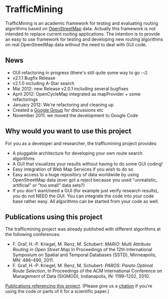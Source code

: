 # TrafficMining  #
TrafficMining is an academic framework for testing and evaluating routing algorithms based on [OpenStreetMap](http://www.openstreetmap.org) data. Actually this framework is not intended to replace current routing applications. The intention is to provide an easy to use framework for testing and developing new routing algorithms on real OpenStreetMap data without the need to deal with GUI code.

## News ##
  * GUI refactoring in progress (there's still quite some way to go :-/)
  * v2.1.1 Bugfix Release
  * v2.1.0 including A-Star search
  * Mai 2012: new Release v2.0.1 including several bugfixes
  * April 2012: OpenCycleMap integrated as mapProvider + some refactorings
  * January 2012: We're refactoring and cleaning up
  * Created a [Google Group](https://groups.google.com/group/trafficmining) for discussions etc
  * November 2011: we moved the development to Google Code

## Why would you want to use this project ##
For you as a developer and researcher, the trafficmining project provides:

  * A pluggable architecture for developing your own route search algorithms
  * A GUI that visualizes your results without having to do some GUI coding!
  * Easy integration of Web Map Services if you wish to do so
  * Easy access to a huge repository of data worldwide by using OpenStreetMap data (ever got a reject because you used "unrealistic, artificial" or "too small" data sets?)
  * If you don't want/need a GUI (for example just verify research results), you do not NEED the GUI. You can integrate the code into your code base rather easy. All algorithms can be started from your code as well.

## Publications using this project ##
The trafficmining project was already published with different algorithms at the following conferences:
  * F. Graf, H.-P. Kriegel, M. Renz, M. Schubert: _MARiO: Multi Attribute Routing in Open Street Map_ In Proceedings of the 12th International Symposium on Spatial and Temporal Databases (SSTD), Minneapolis, MN: 486–490, 2011.
  * F. Graf, H.-P. Kriegel, M. Renz, M. Schubert: _PAROS: Pareto Optimal Route Selection_, In Proceedings of the ACM International Conference on Management of Data (SIGMOD), Indianapolis, IN: 1199–1202, 2010.

[Publications referencing this project](http://scholar.google.de/scholar?cites=13540011056956782878&as_sdt=2005&sciodt=0,5&hl=de).
(Please give us a [citation](Citation.md) if you're using the code or parts of it for a scientific paper.)
